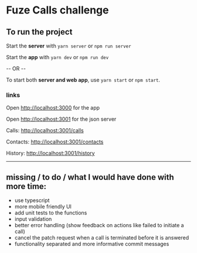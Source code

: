 # Fuze Calls challenge

## To run the project

Start the **server** with `yarn server` or `npm run server`

Start the **app** with `yarn dev` or `npm run dev`

-- OR --

To start both **server and web app**, use `yarn start` or `npm start`.

### links

Open [http://localhost:3000](http://localhost:3000) for the app

Open [http://localhost:3001](http://localhost:3001) for the json server

Calls: [http://localhost:3001/calls](http://localhost:3001/calls)

Contacts: [http://localhost:3001/contacts](http://localhost:3001/contacts)

History: [http://localhost:3001/history](http://localhost:3001/history)

---

## missing / to do / what I would have done with more time:

- use typescript
- more mobile friendly UI
- add unit tests to the functions
- input validation
- better error handling (show feedback on actions like failed to initiate a call)
- cancel the patch request when a call is terminated before it is answered
- functionality separated and more informative commit messages
